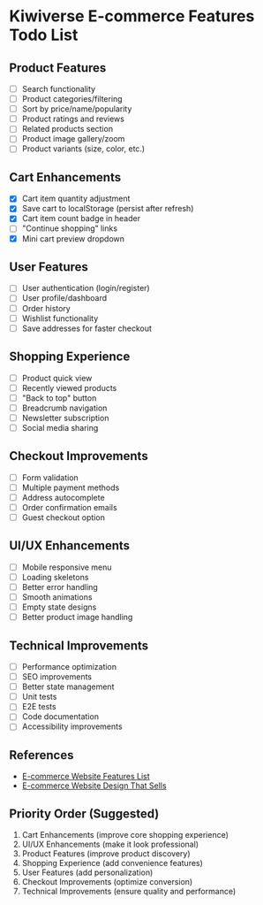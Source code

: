 # Kiwiverse E-commerce Features Todo List

## Product Features
- [ ] Search functionality
- [ ] Product categories/filtering
- [ ] Sort by price/name/popularity
- [ ] Product ratings and reviews
- [ ] Related products section
- [ ] Product image gallery/zoom
- [ ] Product variants (size, color, etc.)

## Cart Enhancements
- [x] Cart item quantity adjustment
- [x] Save cart to localStorage (persist after refresh)
- [x] Cart item count badge in header
- [ ] "Continue shopping" links
- [x] Mini cart preview dropdown

## User Features
- [ ] User authentication (login/register)
- [ ] User profile/dashboard
- [ ] Order history
- [ ] Wishlist functionality
- [ ] Save addresses for faster checkout

## Shopping Experience
- [ ] Product quick view
- [ ] Recently viewed products
- [ ] "Back to top" button
- [ ] Breadcrumb navigation
- [ ] Newsletter subscription
- [ ] Social media sharing

## Checkout Improvements
- [ ] Form validation
- [ ] Multiple payment methods
- [ ] Address autocomplete
- [ ] Order confirmation emails
- [ ] Guest checkout option

## UI/UX Enhancements
- [ ] Mobile responsive menu
- [ ] Loading skeletons
- [ ] Better error handling
- [ ] Smooth animations
- [ ] Empty state designs
- [ ] Better product image handling

## Technical Improvements
- [ ] Performance optimization
- [ ] SEO improvements
- [ ] Better state management
- [ ] Unit tests
- [ ] E2E tests
- [ ] Code documentation
- [ ] Accessibility improvements

## References
- [E-commerce Website Features List](https://www.techosquare.com/blog/online-store-features-list)
- [E-commerce Website Design That Sells](https://www.ramotion.com/blog/ecommerce-website-design-that-sell/)

## Priority Order (Suggested)
1. Cart Enhancements (improve core shopping experience)
2. UI/UX Enhancements (make it look professional)
3. Product Features (improve product discovery)
4. Shopping Experience (add convenience features)
5. User Features (add personalization)
6. Checkout Improvements (optimize conversion)
7. Technical Improvements (ensure quality and performance)

